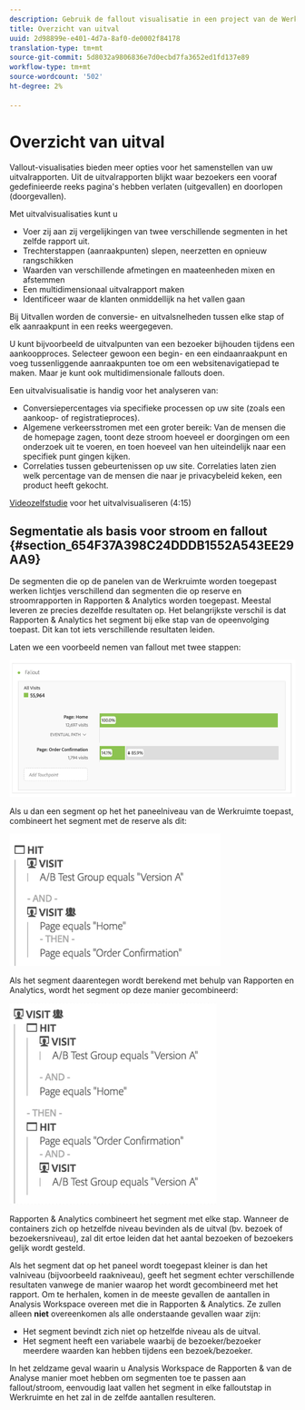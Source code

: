 ```yaml
---
description: Gebruik de fallout visualisatie in een project van de Werkruimte.
title: Overzicht van uitval
uuid: 2d98899e-e401-4d7a-8af0-de0002f84178
translation-type: tm+mt
source-git-commit: 5d8032a9806836e7d0ecbd7fa3652ed1fd137e89
workflow-type: tm+mt
source-wordcount: '502'
ht-degree: 2%

---
```



# Overzicht van uitval

Vallout-visualisaties bieden meer opties voor het samenstellen van uw uitvalrapporten. Uit de uitvalrapporten blijkt waar bezoekers een vooraf gedefinieerde reeks pagina&#39;s hebben verlaten (uitgevallen) en doorlopen (doorgevallen).

Met uitvalvisualisaties kunt u

* Voer zij aan zij vergelijkingen van twee verschillende segmenten in het zelfde rapport uit.
* Trechterstappen (aanraakpunten) slepen, neerzetten en opnieuw rangschikken
* Waarden van verschillende afmetingen en maateenheden mixen en afstemmen
* Een multidimensionaal uitvalrapport maken
* Identificeer waar de klanten onmiddellijk na het vallen gaan

Bij Uitvallen worden de conversie- en uitvalsnelheden tussen elke stap of elk aanraakpunt in een reeks weergegeven.

U kunt bijvoorbeeld de uitvalpunten van een bezoeker bijhouden tijdens een aankoopproces. Selecteer gewoon een begin- en een eindaanraakpunt en voeg tussenliggende aanraakpunten toe om een websitenavigatiepad te maken. Maar je kunt ook multidimensionale fallouts doen.

Een uitvalvisualisatie is handig voor het analyseren van:

* Conversiepercentages via specifieke processen op uw site (zoals een aankoop- of registratieproces).
* Algemene verkeersstromen met een groter bereik: Van de mensen die de homepage zagen, toont deze stroom hoeveel er doorgingen om een onderzoek uit te voeren, en toen hoeveel van hen uiteindelijk naar een specifiek punt gingen kijken.
* Correlaties tussen gebeurtenissen op uw site. Correlaties laten zien welk percentage van de mensen die naar je privacybeleid keken, een product heeft gekocht.

[Videozelfstudie](https://docs.adobe.com/content/help/en/analytics-learn/tutorials/analysis-workspace/analyzing-customer-journeys/fallout-visualization.html)  voor het uitvalvisualiseren (4:15)

## Segmentatie als basis voor stroom en fallout {#section_654F37A398C24DDDB1552A543EE29AA9}

De segmenten die op de panelen van de Werkruimte worden toegepast werken lichtjes verschillend dan segmenten die op reserve en stroomrapporten in Rapporten &amp; Analytics worden toegepast. Meestal leveren ze precies dezelfde resultaten op. Het belangrijkste verschil is dat Rapporten &amp; Analytics het segment bij elke stap van de opeenvolging toepast. Dit kan tot iets verschillende resultaten leiden.

Laten we een voorbeeld nemen van fallout met twee stappen:

![](assets/fallout_segments1.png)

Als u dan een segment op het het paneelniveau van de Werkruimte toepast, combineert het segment met de reserve als dit:

![](assets/fallout_seg.png)

Als het segment daarentegen wordt berekend met behulp van Rapporten en Analytics, wordt het segment op deze manier gecombineerd:

![](assets/fallout_segments3.png)

Rapporten &amp; Analytics combineert het segment met elke stap. Wanneer de containers zich op hetzelfde niveau bevinden als de uitval (bv. bezoek of bezoekersniveau), zal dit ertoe leiden dat het aantal bezoeken of bezoekers gelijk wordt gesteld.

Als het segment dat op het paneel wordt toegepast kleiner is dan het valniveau (bijvoorbeeld raakniveau), geeft het segment echter verschillende resultaten vanwege de manier waarop het wordt gecombineerd met het rapport. Om te herhalen, komen in de meeste gevallen de aantallen in Analysis Workspace overeen met die in Rapporten &amp; Analytics. Ze zullen alleen **niet** overeenkomen als alle onderstaande gevallen waar zijn:

* Het segment bevindt zich niet op hetzelfde niveau als de uitval.
* Het segment heeft een variabele waarbij de bezoeker/bezoeker meerdere waarden kan hebben tijdens een bezoek/bezoeker.

In het zeldzame geval waarin u Analysis Workspace de Rapporten &amp; van de Analyse manier moet hebben om segmenten toe te passen aan fallout/stroom, eenvoudig laat vallen het segment in elke falloutstap in Werkruimte en het zal in de zelfde aantallen resulteren.
